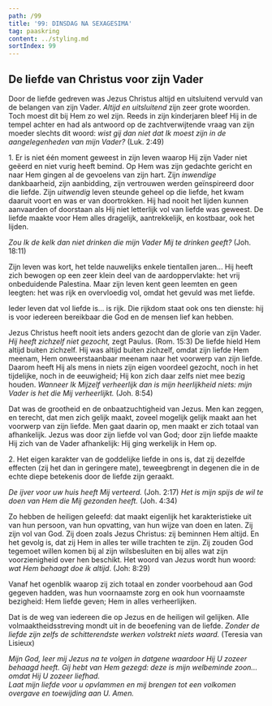 ```yaml
---
path: /99
title: '99: DINSDAG NA SEXAGESIMA'
tag: paaskring
content: ../styling.md
sortIndex: 99
---
```


## De liefde van Christus voor zijn Vader

Door de liefde gedreven was Jezus Christus altijd en uitsluitend vervuld van de belangen van zijn Vader. _Altijd en uitsluitend_ zijn zeer grote woorden. Toch moest dit bij Hem zo wel zijn. Reeds in zijn kinderjaren bleef Hij in de tempel achter en had als antwoord op de zachtverwijtende vraag van zijn moeder slechts dit woord: _wist gij dan niet dat Ik moest zijn in de aangelegenheden van mijn Vader?_ (Luk. 2:49)

1\. Er is niet één moment geweest in zijn leven waarop Hij zijn Vader niet geëerd en niet vurig heeft bemind. Op Hem was zijn gedachte gericht en naar Hem gingen al de gevoelens van zijn hart. Zijn _inwendige_ dankbaarheid, zijn aanbidding, zijn vertrouwen werden geïnspireerd door die liefde. Zijn _uitwendig_ leven steunde geheel op die liefde, het kwam daaruit voort en was er van doortrokken. Hij had nooit het lijden kunnen aanvaarden of doorstaan als Hij niet letterlijk vol van liefde was geweest. De liefde maakte voor Hem alles dragelijk, aantrekkelijk, en kostbaar, ook het lijden.

_Zou Ik de kelk dan niet drinken die mijn Vader Mij te drinken geeft?_ (Joh. 18:11)

Zijn leven was kort, het telde nauwelijks enkele tientallen jaren... Hij heeft zich bewogen op een zeer klein deel van de aardoppervlakte: het vrij onbeduidende Palestina. Maar zijn leven kent geen leemten en geen leegten: het was rijk en overvloedig vol, omdat het gevuld was met liefde.

Ieder leven dat vol liefde is... is rijk. Die rijkdom staat ook ons ten dienste: hij is voor iedereen bereikbaar die God en de mensen lief kan hebben.

Jezus Christus heeft nooit iets anders gezocht dan de glorie van zijn Vader. _Hij heeft zichzelf niet gezocht,_ zegt Paulus. (Rom. 15:3) De liefde hield Hem altijd buiten zichzelf. Hij was altijd buiten zichzelf, omdat zijn liefde Hem meenam, Hem onweerstaanbaar meenam naar het voorwerp van zijn liefde. Daarom heeft Hij als mens in niets zijn eigen voordeel gezocht, noch in het tijdelijke, noch in de eeuwigheid; Hij kon zich daar zelfs niet mee bezig houden. _Wanneer Ik Mijzelf verheerlijk dan is mijn heerlijkheid niets: mijn Vader is het die Mij verheerlijkt._ (Joh. 8:54)

Dat was de grootheid en de onbaatzuchtigheid van Jezus. Men kan zeggen, en terecht, dat men zich gelijk maakt, zoveel mogelijk gelijk maakt aan het voorwerp van zijn liefde. Men gaat daarin op, men maakt er zich totaal van afhankelijk. Jezus was door zijn liefde vol van God; door zijn liefde maakte Hij zich van de Vader afhankelijk: Hij ging werkelijk in Hem op.

2\. Het eigen karakter van de goddelijke liefde in ons is, dat zij dezelfde effecten (zij het dan in geringere mate), teweegbrengt in degenen die in de echte diepe betekenis door de liefde zijn geraakt.

_De ijver voor uw huis heeft Mij verteerd._ (Joh. 2:17) _Het is mijn spijs de wil te doen van Hem die Mij gezonden heeft._ (Joh. 4:34)

Zo hebben de heiligen geleefd: dat maakt eigenlijk het karakteristieke uit van hun persoon, van hun opvatting, van hun wijze van doen en laten. Zij zijn vol van God. Zij doen zoals Jezus Christus: zij beminnen Hem altijd. En het gevolg is, dat zij Hem in alles ter wille trachten te zijn. Zij zouden God tegemoet willen komen bij al zijn wilsbesluiten en bij alles wat zijn voorzienigheid over hen beschikt. Het woord van Jezus wordt hun woord: _wat Hem behaagt doe ik altijd_. (Joh: 8:29)

Vanaf het ogenblik waarop zij zich totaal en zonder voorbehoud aan God gegeven hadden, was hun voornaamste zorg en ook hun voornaamste bezigheid: Hem liefde geven; Hem in alles verheerlijken.

Dat is de weg van iedereen die op Jezus en de heiligen wil gelijken. Alle volmaaktheidsstreving mondt uit in de beoefening van de liefde. _Zonder de liefde zijn zelfs de schitterendste werken volstrekt niets waard._ (Teresia van Lisieux)

_Mijn God, leer mij Jezus na te volgen in datgene waardoor Hij U zozeer behaagd heeft. Gij hebt van Hem gezegd: _deze is mijn welbeminde zoon_... omdat Hij U zozeer liefhad._  
_Laat mijn liefde voor u opvlammen en mij brengen tot een volkomen overgave en toewijding aan U. Amen._
